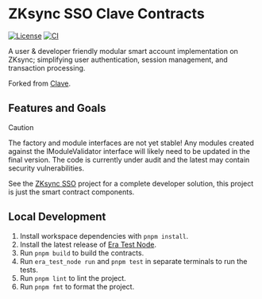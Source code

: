 # ZKsync SSO Clave Contracts

[![License](https://img.shields.io/badge/license-GPL3-blue)](LICENSE)
[![CI](https://github.com/matter-labs/zksync-account-sdk/actions/workflows/ci.yml/badge.svg)](https://github.com/matter-labs/zksync-account-sdk/actions/workflows/ci.yml)

A user & developer friendly modular smart account implementation on ZKsync;
simplifying user authentication, session management, and transaction processing.

Forked from [Clave](https://github.com/getclave/clave-contracts).

## Features and Goals

<!-- prettier-ignore -->
> [!CAUTION]
> The factory and module interfaces are not yet stable! Any modules created
> against the IModuleValidator interface will likely need to be updated in the
> final version. The code is currently under audit and the latest may contain
> security vulnerabilities.

See the [ZKsync SSO](https://github.com/matter-labs/zksync-sso) project for a
complete developer solution, this project is just the smart contract components.

## Local Development

1. Install workspace dependencies with `pnpm install`.
2. Install the latest release of
   [Era Test Node](https://github.com/matter-labs/era-test-node).
3. Run `pnpm build` to build the contracts.
4. Run `era_test_node run` and `pnpm test` in separate terminals to run the
   tests.
5. Run `pnpm lint` to lint the project.
6. Run `pnpm fmt` to format the project.
